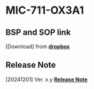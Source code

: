 # MIC-711-OX3A1
## BSP and SOP link
[Download] from **[dropbox](https://developer.nvidia.com/embedded-computing)** 
## Release Note
[20241201] Ver. x.y **[Release Note](docs/ReleaseNote-x.y.md)**
